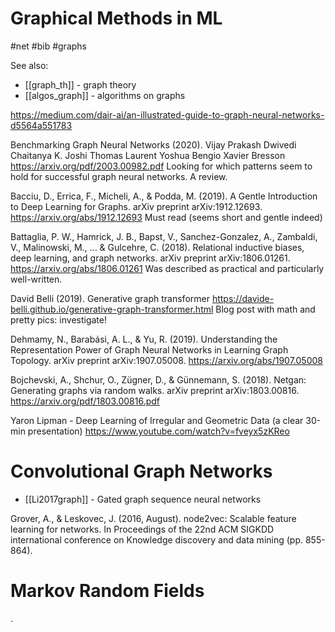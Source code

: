 # Graphical Methods in ML

#net #bib #graphs

See also:
* [[graph_th]] - graph theory
* [[algos_graph]] - algorithms on graphs

https://medium.com/dair-ai/an-illustrated-guide-to-graph-neural-networks-d5564a551783

Benchmarking Graph Neural Networks (2020). Vijay Prakash Dwivedi Chaitanya K. Joshi Thomas Laurent Yoshua Bengio Xavier Bresson
https://arxiv.org/pdf/2003.00982.pdf
Looking for which patterns seem to hold for successful graph neural networks. A review.

Bacciu, D., Errica, F., Micheli, A., & Podda, M. (2019). A Gentle Introduction to Deep Learning for Graphs. arXiv preprint arXiv:1912.12693.
https://arxiv.org/abs/1912.12693
Must read (seems short and gentle indeed)

Battaglia, P. W., Hamrick, J. B., Bapst, V., Sanchez-Gonzalez, A., Zambaldi, V., Malinowski, M., ... & Gulcehre, C. (2018). Relational inductive biases, deep learning, and graph networks. arXiv preprint arXiv:1806.01261.
https://arxiv.org/abs/1806.01261
Was described as practical and particularly well-written.

David Belli (2019). Generative graph transformer
https://davide-belli.github.io/generative-graph-transformer.html
Blog post with math and pretty pics: investigate!

Dehmamy, N., Barabási, A. L., & Yu, R. (2019). Understanding the Representation Power of Graph Neural Networks in Learning Graph Topology. arXiv preprint arXiv:1907.05008.
https://arxiv.org/abs/1907.05008

Bojchevski, A., Shchur, O., Zügner, D., & Günnemann, S. (2018). Netgan: Generating graphs via random walks. arXiv preprint arXiv:1803.00816.
https://arxiv.org/pdf/1803.00816.pdf

Yaron Lipman - Deep Learning of Irregular and Geometric Data (a clear 30-min presentation)
https://www.youtube.com/watch?v=fveyx5zKReo

# Convolutional Graph Networks

* [[Li2017graph]] -  Gated graph sequence neural networks

Grover, A., & Leskovec, J. (2016, August). node2vec: Scalable feature learning for networks. In Proceedings of the 22nd ACM SIGKDD international conference on Knowledge discovery and data mining (pp. 855-864).

# Markov Random Fields

.